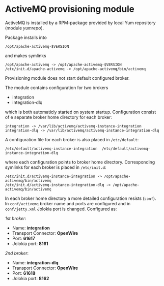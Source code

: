 ActiveMQ provisioning module
============================
ActiveMQ is installed by a RPM-package provided by local Yum repository (module *yumrepo*).

Package installs into 

	/opt/apache-activemq-$VERSION
	
and makes symlinks

	/opt/apache-activemq -> /opt/apache-activemq-$VERSION
	/etc/init.d/apache-activemq -> /opt/apache-activemq/bin/activemq
	
Provisioning module does not start default configured broker.

The module contains configuration for two brokers

* integration
* integration-dlq

which is both automaticly started on system startup. Configuration consist of e separate broker home directory for each broker:

	integration -> /var/lib/activemq/activemq-instance-integration
	integration-dlq -> /var/lib/activemq/activemq-instance-integration-dlq 
	
A configuration file for each broker is also placed in `/etc/default`:

	/etc/default/activemq-instance-integration	/etc/default/activemq-instance-integration-dlq
	
where each configuration points to broker home directory. Corresponding symlinks for each broker is placed in `/etc/init.d`:

	/etc/init.d/activemq-instance-integration -> /opt/apache-activemq/bin/activemq	
	/etc/init.d/activemq-instance-integration-dlq -> /opt/apache-activemq/bin/activemq

In each broker home directory a more detailed configuration resists (`conf`). In `conf/activemq` broker name and ports are configured and in `conf/jetty.xml`  Jolokia port is changed. Configured as:

*1st broker:* 

* Name: **integration**
* Transport Connector: **OpenWire** 
* Port: **61617**
* Jolokia port: **8161** 

*2nd broker*:

* Name: **integration-dlq**
* Transport Connector: **OpenWire** 
* Port: **61618**
* Jolokia port: **8162** 